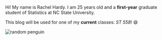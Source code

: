 Hi! My name is Rachel Hardy. I am 25 years old and a **first-year** graduate student of Statistics at NC State University.

This blog will be used for one of my **current** classes: *ST 558*! 😄

![random penguin](./Pictures/penguin.png)
